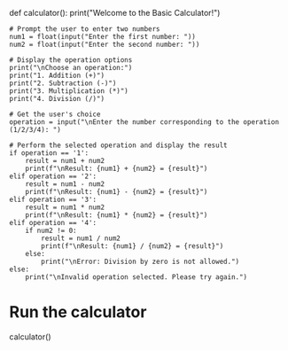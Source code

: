 def calculator():
    print("Welcome to the Basic Calculator!")
    
    # Prompt the user to enter two numbers
    num1 = float(input("Enter the first number: "))
    num2 = float(input("Enter the second number: "))

    # Display the operation options
    print("\nChoose an operation:")
    print("1. Addition (+)")
    print("2. Subtraction (-)")
    print("3. Multiplication (*)")
    print("4. Division (/)")

    # Get the user's choice
    operation = input("\nEnter the number corresponding to the operation (1/2/3/4): ")

    # Perform the selected operation and display the result
    if operation == '1':
        result = num1 + num2
        print(f"\nResult: {num1} + {num2} = {result}")
    elif operation == '2':
        result = num1 - num2
        print(f"\nResult: {num1} - {num2} = {result}")
    elif operation == '3':
        result = num1 * num2
        print(f"\nResult: {num1} * {num2} = {result}")
    elif operation == '4':
        if num2 != 0:
            result = num1 / num2
            print(f"\nResult: {num1} / {num2} = {result}")
        else:
            print("\nError: Division by zero is not allowed.")
    else:
        print("\nInvalid operation selected. Please try again.")

# Run the calculator
calculator()
